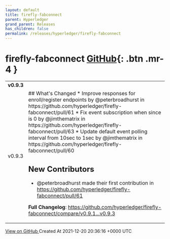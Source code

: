 ```yaml
---
layout: default
title: firefly-fabconnect
parent: Hyperledger
grand_parent: Releases
has_children: false
permalink: /releases/hyperledger/firefly-fabconnect
---
```


# firefly-fabconnect <span class="fs-3 right-align">[GitHub](https://github.com/hyperledger/firefly-fabconnect){: .btn .mr-4 }</span>


<div>
    <table>
        <tr>
            <td colspan="2">
                <b>
                    v0.9.3
                </b>
            </td>
        </tr>
        <tr>
            <td>
                <span class="chip">
                    v0.9.3
                </span>
            </td>
            <td>
                ## What's Changed
* Improve responses for enroll/register endpoints by @peterbroadhurst in https://github.com/hyperledger/firefly-fabconnect/pull/61
* Fix event subscription when since is 0 by @jimthematrix in https://github.com/hyperledger/firefly-fabconnect/pull/63
* Update default event polling interval from 10sec to 1sec by @jimthematrix in https://github.com/hyperledger/firefly-fabconnect/pull/60

## New Contributors
* @peterbroadhurst made their first contribution in https://github.com/hyperledger/firefly-fabconnect/pull/61

**Full Changelog**: https://github.com/hyperledger/firefly-fabconnect/compare/v0.9.1...v0.9.3
            </td>
        </tr>
    </table>
    <a href="https://github.com/hyperledger/firefly-fabconnect/releases/tag/v0.9.3" class=".btn">
        View on GitHub
    </a>
    <span class="right-align">
        Created At 2021-12-20 20:36:16 +0000 UTC
    </span>
</div>

